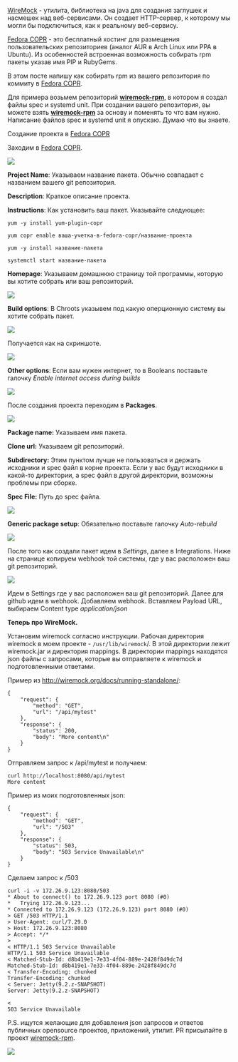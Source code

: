 [WireMock](https://github.com/tomakehurst/wiremock) - утилита, библиотека на java для создания заглушек и насмешек над веб-сервисами. Он создает HTTP-сервер, к которому мы могли бы подключиться, как к реальному веб-сервису.

[Fedora COPR](http://copr.fedorainfracloud.org) - это бесплатный хостинг для размещения пользовательских репозиториев (аналог AUR в Arch Linux или PPA в Ubuntu). Из особенностей встроенная возможность собирать rpm пакеты указав имя PIP и RubyGems.

В этом посте напишу как собирать rpm из вашего репозитория по коммиту в [Fedora COPR](http://copr.fedorainfracloud.org).

Для примера возьмем репозиторий **[wiremock-rpm](https://github.com/patsevanton/wiremock-rpm)**, в котором я создал файлы spec и systemd unit. При создании вашего репозитория, вы можете взять **[wiremock-rpm](https://github.com/patsevanton/wiremock-rpm)** за основу и поменять то что вам нужно. Написание файлов spec и systemd unit я опускаю. Думаю что вы знаете.

Создание проекта в [Fedora COPR](http://copr.fedorainfracloud.org)

Заходим в [Fedora COPR](http://copr.fedorainfracloud.org).

![](https://habrastorage.org/webt/4w/lt/dz/4wltdzsujvnqe4veuclvm69_5y0.png)

**Project Name**: Указываем название пакета. Обычно совпадает с названием вашего git репозитория.

**Description**: Краткое описание проекта.

**Instructions**: Как установить ваш пакет. Указывайте следующее:

```
yum -y install yum-plugin-copr

yum copr enable ваша-учетка-в-fedora-copr/название-проекта

yum -y install название-пакета

systemctl start название-пакета
```

**Homepage**: Указываем домашнюю страницу той программы, которую вы хотите собрать или ваш репозиторий.

![](https://habrastorage.org/webt/zp/yz/sy/zpyzsylltgccvcevdclqrcyu1mo.png)

**Build options**: В Chroots указывем под какую оперционную систему вы хотите собрать пакет.

![](https://habrastorage.org/webt/nd/zt/o6/ndzto6phhvt-ff6wm9xlg53a8g4.png)

Получается как на скриншоте.

![](https://habrastorage.org/webt/bv/1u/xe/bv1uxe-xlqq9m5sguv45qnhqll8.png)

**Other options**: Если вам нужен интернет, то в Booleans поставьте галочку *Enable internet access during builds* 

![](https://habrastorage.org/webt/us/wz/5t/uswz5tg0asbs-g2lviqwvykfade.png)

После создания проекта переходим в **Packages**.

![](https://habrastorage.org/webt/da/vi/jp/davijpuooqd2feuchcnip3ws10i.png)

**Package name:** Указываем имя пакета.

**Clone url:** Указываем git репозиторий.

**Subdirectory:** Этим пунктом лучше не пользоваться и держать исходники и spec файл в корне проекта. Если у вас будут исходники в какой-то директории, а spec файл в другой директории, возможны проблемы при сборке.

**Spec File:** Путь до spec файла.

![](https://habrastorage.org/webt/h9/tx/bg/h9txbg-vbfze1rqec4sreunzi2u.png)

**Generic package setup**: Обязательно поставьте галочку *Auto-rebuild*

![](https://habrastorage.org/webt/xk/h2/f2/xkh2f24aegiiazzr1ym73i3tswk.png)

После того как создали пакет идем в *Settings*, далее в Integrations. Ниже на странице копируем webhook той системы, где у вас расположен ваш git репозиторий.

![](https://habrastorage.org/webt/f0/0g/es/f00gest0bm1kk-6gttm42aqsphm.png)

Идем в Settings где у вас расположен ваш git репозиторий. Далее для github идем в webhook. Добавляем webhook. Вставляем Payload URL, выбираем Content type *application/json*

**Теперь про WireMock.**

Установим wiremock согласно инструкции. Рабочая директория wiremock в моем проекте  - `/usr/lib/wiremock`/. В этой директории лежит wiremock.jar и директория mappings. В директории mappings находятся json файлы с запросами, которые вы отправляете к wiremock и подготовленными ответами.

Пример из http://wiremock.org/docs/running-standalone/:

```
{
    "request": {
        "method": "GET",
        "url": "/api/mytest"
    },
    "response": {
        "status": 200,
        "body": "More content\n"
    }
}
```

Отправляем запрос к /api/mytest и получаем:

```
curl http://localhost:8080/api/mytest
More content
```

Пример из моих подготовленных json:

```
{
    "request": {
        "method": "GET",
        "url": "/503"
    },
    "response": {
        "status": 503,
        "body": "503 Service Unavailable\n"
    }
}
```

Сделаем запрос к /503

```
curl -i -v 172.26.9.123:8080/503
* About to connect() to 172.26.9.123 port 8080 (#0)
*   Trying 172.26.9.123...
* Connected to 172.26.9.123 (172.26.9.123) port 8080 (#0)
> GET /503 HTTP/1.1
> User-Agent: curl/7.29.0
> Host: 172.26.9.123:8080
> Accept: */*
> 
< HTTP/1.1 503 Service Unavailable
HTTP/1.1 503 Service Unavailable
< Matched-Stub-Id: d8b419e1-7e33-4f04-889e-2428f849dc7d
Matched-Stub-Id: d8b419e1-7e33-4f04-889e-2428f849dc7d
< Transfer-Encoding: chunked
Transfer-Encoding: chunked
< Server: Jetty(9.2.z-SNAPSHOT)
Server: Jetty(9.2.z-SNAPSHOT)

< 
503 Service Unavailable
```

P.S. ищутся желающие для добавления json запросов и ответов  публичных opensource проектов, приложений, утилит. PR присылайте в проект [wiremock-rpm](https://github.com/patsevanton/wiremock-rpm).







![](https://habrastorage.org/webt/8r/rh/lu/8rrhluqog__9xtjd5orqys8uraa.png)